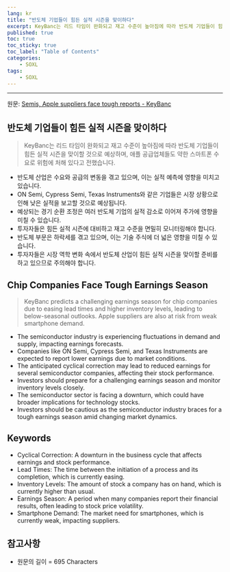 ```yaml
---
lang: kr
title: "반도체 기업들이 힘든 실적 시즌을 맞이하다"
excerpt: KeyBanc는 리드 타임이 완화되고 재고 수준이 높아짐에 따라 반도체 기업들이 힘든 실적 시즌을 맞이할 것으로 예상하며, 애플 공급업체들도 약한 스마트폰 수요로 위험에 처해 있다고 전했습니다.
published: true
toc: true
toc_sticky: true
toc_label: "Table of Contents"
categories:
    - SOXL
tags:
    - SOXL
---
```


---

  원문: [Semis, Apple suppliers face tough reports - KeyBanc](https://www.investing.com/news/stock-market-news/semis-apple-suppliers-face-tough-reports--keybanc-1748985)

## 반도체 기업들이 힘든 실적 시즌을 맞이하다

> KeyBanc는 리드 타임이 완화되고 재고 수준이 높아짐에 따라 반도체 기업들이 힘든 실적 시즌을 맞이할 것으로 예상하며, 애플 공급업체들도 약한 스마트폰 수요로 위험에 처해 있다고 전했습니다.


- 반도체 산업은 수요와 공급의 변동을 겪고 있으며, 이는 실적 예측에 영향을 미치고 있습니다.
- ON Semi, Cypress Semi, Texas Instruments와 같은 기업들은 시장 상황으로 인해 낮은 실적을 보고할 것으로 예상됩니다.
- 예상되는 경기 순환 조정은 여러 반도체 기업의 실적 감소로 이어져 주가에 영향을 미칠 수 있습니다.
- 투자자들은 힘든 실적 시즌에 대비하고 재고 수준을 면밀히 모니터링해야 합니다.
- 반도체 부문은 하락세를 겪고 있으며, 이는 기술 주식에 더 넓은 영향을 미칠 수 있습니다.
- 투자자들은 시장 역학 변화 속에서 반도체 산업이 힘든 실적 시즌을 맞이할 준비를 하고 있으므로 주의해야 합니다.

## Chip Companies Face Tough Earnings Season

> KeyBanc predicts a challenging earnings season for chip companies due to easing lead times and higher inventory levels, leading to below-seasonal outlooks. Apple suppliers are also at risk from weak smartphone demand.


- The semiconductor industry is experiencing fluctuations in demand and supply, impacting earnings forecasts.
- Companies like ON Semi, Cypress Semi, and Texas Instruments are expected to report lower earnings due to market conditions.
- The anticipated cyclical correction may lead to reduced earnings for several semiconductor companies, affecting their stock performance.
- Investors should prepare for a challenging earnings season and monitor inventory levels closely.
- The semiconductor sector is facing a downturn, which could have broader implications for technology stocks.
- Investors should be cautious as the semiconductor industry braces for a tough earnings season amid changing market dynamics.

## Keywords

- Cyclical Correction: A downturn in the business cycle that affects earnings and stock performance.
- Lead Times: The time between the initiation of a process and its completion, which is currently easing.
- Inventory Levels: The amount of stock a company has on hand, which is currently higher than usual.
- Earnings Season: A period when many companies report their financial results, often leading to stock price volatility.
- Smartphone Demand: The market need for smartphones, which is currently weak, impacting suppliers.

## 참고사항

- 원문의 길이 = 695 Characters

